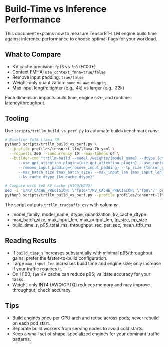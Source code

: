 # Build-Time vs Inference Performance

This document explains how to measure TensorRT-LLM engine build time against inference performance to choose optimal flags for your workload.

## What to Compare

- KV cache precision: `fp16` vs `fp8` (H100+)
- Context FMHA: `use_context_fmha=true/false`
- Remove input padding: `true/false`
- Weight-only quantization: `none` vs `awq` vs `gptq`
- Max input length: tighter (e.g., 4k) vs larger (e.g., 32k)

Each dimension impacts build time, engine size, and runtime latency/throughput.

## Tooling

Use `scripts/trtllm_build_vs_perf.py` to automate build+benchmark runs:

```bash
# Baseline fp16 Llama 7B
python3 scripts/trtllm_build_vs_perf.py \
  --profile profiles/tensorrt-llm/llama-7b.yaml \
  --requests 200 --concurrency 10 --max-tokens 64 \
  --builder-cmd "trtllm-build --model /weights/{model_name} --dtype {dtype} {quantization_arg} \
      --use_gpt_attention_plugin={use_gpt_attention_plugin} --use_context_fmha={use_context_fmha} \
      --remove_input_padding={remove_input_padding} --tp_size {tensor_parallel_size} \
      --max_batch_size {max_batch_size} --max_input_len {max_input_len} --max_output_len {max_output_len} \
      --kv_cache_dtype {kv_cache_dtype}"

# Compare with fp8 KV cache (H100/H800)
sed -i 's/KV_CACHE_PRECISION: \"fp16\"/KV_CACHE_PRECISION: \"fp8\"/' profiles/tensorrt-llm/llama-7b.yaml
python3 scripts/trtllm_build_vs_perf.py --profile profiles/tensorrt-llm/llama-7b.yaml
```

The script outputs `trtllm_tradeoffs.csv` with columns:

- model_family, model_name, dtype, quantization, kv_cache_dtype
- max_batch_size, max_input_len, max_output_len, tp_size, pp_size
- build_time_s, p95_total_ms, throughput_req_per_sec, mean_ttfb_ms

## Reading Results

- If `build_time_s` increases substantially with minimal p95/throughput gains, prefer the faster-to-build configuration.
- Large `max_input_len` increases build time and engine size; only increase if your traffic requires it.
- On H100, `fp8` KV cache can reduce p95; validate accuracy for your tasks.
- Weight-only INT4 (AWQ/GPTQ) reduces memory and may improve throughput; check accuracy.

## Tips

- Build engines once per GPU arch and reuse across pods; never rebuild on each pod start.
- Separate build workers from serving nodes to avoid cold starts.
- Keep a small set of shape-specialized engines for your dominant traffic patterns.
